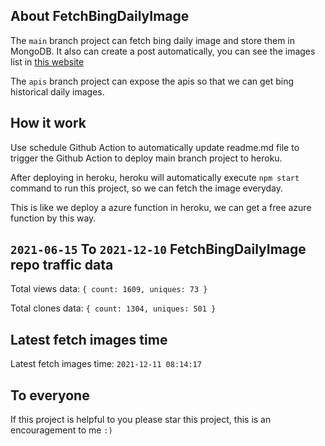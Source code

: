 ## About FetchBingDailyImage

The `main` branch project can fetch bing daily image and store them in MongoDB.
It also can create a post automatically, you can see the images list in [this website](https://oursalbum.netlify.app)

The `apis` branch project can expose the apis so that we can get bing historical daily images.

## How it work

Use schedule Github Action to automatically update readme.md file to trigger the Github Action to deploy main branch project to heroku.

After deploying in heroku, heroku will automatically execute `npm start` command to run this project, so we can fetch the image everyday.

This is like we deploy a azure function in heroku, we can get a free azure function by this way.

## `2021-06-15` To `2021-12-10` FetchBingDailyImage repo traffic data

Total views data: `{ count: 1609, uniques: 73 }`

Total clones data: `{ count: 1304, uniques: 501 }`

## Latest fetch images time

Latest fetch images time: `2021-12-11 08:14:17`

## To everyone

If this project is helpful to you please star this project, this is an encouragement to me `:)`



